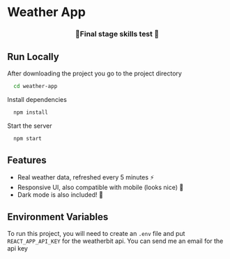 
# Weather App

<h3 align="center">🎉Final stage skills test 🎉</h3>

## Run Locally

After downloading the project you go to the project directory

```bash
  cd weather-app
```

Install dependencies

```bash
  npm install
```

Start the server

```bash
  npm start
```


## Features

- Real weather data, refreshed every 5 minutes ⚡️
- Responsive UI, also compatible with mobile (looks nice) 📱
- Dark mode is also included! 🌃


## Environment Variables

To run this project, you will need to create an `.env` file and put `REACT_APP_API_KEY` for the weatherbit api. You can send me an email for the api key



